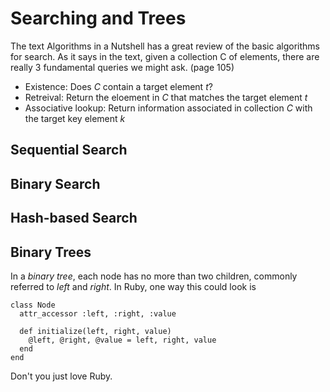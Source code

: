 Searching and Trees
===================

The text Algorithms in a Nutshell has a great review of the basic algorithms for search. As it says in the text, given a collection C  of elements, there are really 3 fundamental queries we might ask. (page 105)

* Existence: Does _C_ contain a target element _t_?
* Retreival: Return the eloement in _C_ that matches the target element _t_
* Associative lookup: Return information associated in collection _C_ with the target key element _k_

Sequential Search
-----------------

Binary Search
-------------

Hash-based Search
-----------------

Binary Trees
------------

In a _binary tree_, each node has no more than two children, commonly referred to _left_ and _right_.
In Ruby, one way this could look is

    class Node
      attr_accessor :left, :right, :value

      def initialize(left, right, value)
        @left, @right, @value = left, right, value
      end
    end

Don't you just love Ruby.